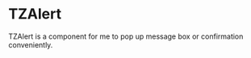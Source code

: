TZAlert
==============
TZAlert is a component for me to pop up message box or confirmation conveniently.